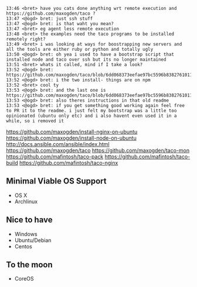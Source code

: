 


```
13:46 <bret> have you cats done anything wrt remote execution and https://github.com/maxogden/taco ?
13:47 <@ogd> bret: just ssh stuff
13:47 <@ogd> bret: is that waht you mean?
13:47 <bret> eg agent less remote execution
13:48 <bret> the examples need the taco programs to be installed remotely right?
13:49 <bret> i was looking at ways for boostrapping new servers and all the tools are either ruby or python and totally ugly
13:50 <@ogd> bret: oh yea i used to have a bootstrap script that installed node and taco over ssh but its no longer maintained
13:51 <bret> whats it called, mind if I take a look?
13:52 <@ogd> bret: https://github.com/maxogden/taco/blob/6dd068373eefae97bc5596b83827610116713a88/bootstrap.sh
13:52 <@ogd> bret: i the two install- things are on npm
13:52 <bret> cool ty
13:53 <@ogd> bret: and the last one is https://github.com/maxogden/taco/blob/6dd068373eefae97bc5596b83827610116713a88/package.json#L10
13:53 <@ogd> bret: also theres instructions in that old readme
13:53 <@ogd> bret: if you get something good working again feel free to PR it to the readme. i just felt my bootstrap was a little too opinionated (ubuntu only etc) and i also havent even used it in a while, so i removed it
```

https://github.com/maxogden/install-nginx-on-ubuntu
https://github.com/maxogden/install-node-on-ubuntu
http://docs.ansible.com/ansible/index.html
https://github.com/maxogden/taco
https://github.com/maxogden/taco-mon
https://github.com/mafintosh/taco-pack
https://github.com/mafintosh/taco-build
https://github.com/mafintosh/taco-nginx


## Minimal Viable OS Support

- OS X
- Archlinux

## Nice to have

- Windows
- Ubuntu/Debian
- Centos

## To the moon

- CoreOS
